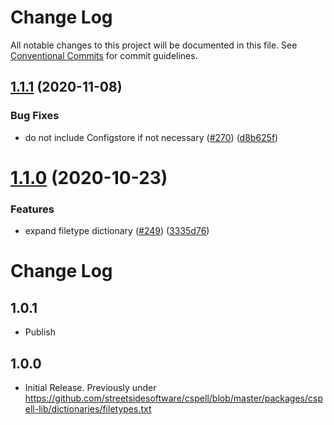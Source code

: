 # Change Log

All notable changes to this project will be documented in this file.
See [Conventional Commits](https://conventionalcommits.org) for commit guidelines.

## [1.1.1](https://github.com/streetsidesoftware/cspell-dicts/compare/cspell-dict-filetypes@1.1.0...cspell-dict-filetypes@1.1.1) (2020-11-08)

### Bug Fixes

- do not include Configstore if not necessary ([#270](https://github.com/streetsidesoftware/cspell-dicts/issues/270)) ([d8b625f](https://github.com/streetsidesoftware/cspell-dicts/commit/d8b625f2f42d5cc6c4a9390216ac1e5037886e44))

# [1.1.0](https://github.com/streetsidesoftware/cspell-dicts/compare/cspell-dict-filetypes@1.0.4...cspell-dict-filetypes@1.1.0) (2020-10-23)

### Features

- expand filetype dictionary ([#249](https://github.com/streetsidesoftware/cspell-dicts/issues/249)) ([3335d76](https://github.com/streetsidesoftware/cspell-dicts/commit/3335d76f43b64c24b8bf81cff769b9067d27297a))

# Change Log

## 1.0.1

- Publish

## 1.0.0

- Initial Release. Previously under https://github.com/streetsidesoftware/cspell/blob/master/packages/cspell-lib/dictionaries/filetypes.txt
